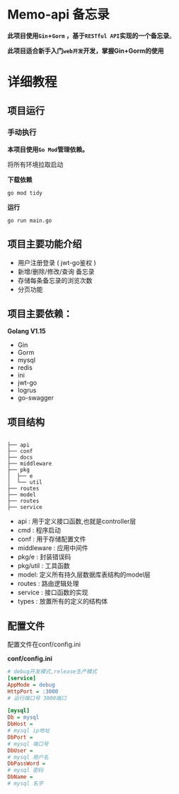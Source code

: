 # Memo-api 备忘录

**此项目使用`Gin`+`Gorm` ，基于`RESTful API`实现的一个备忘录**。

**此项目适合新手入门`web开发`开发，掌握Gin+Gorm的使用**
# 详细教程

## 项目运行
### 手动执行
**本项目使用`Go Mod`管理依赖。**

将所有环境拉取启动

**下载依赖**

```shell
go mod tidy
```

**运行**

```shell
go run main.go
```

## 项目主要功能介绍

- 用户注册登录 ( jwt-go鉴权 )
- 新增/删除/修改/查询 备忘录
- 存储每条备忘录的浏览次数
- 分页功能


## 项目主要依赖：

**Golang V1.15**

- Gin
- Gorm
- mysql
- redis
- ini
- jwt-go
- logrus
- go-swagger

## 项目结构

```shell

├── api
├── conf
├── docs
├── middleware
├── pkg
│  ├── e
│  └── util
├── routes
├── model
├── routes
├── service
```

- api : 用于定义接口函数,也就是controller层
- cmd : 程序启动
- conf : 用于存储配置文件
- middleware : 应用中间件
- pkg/e : 封装错误码
- pkg/util : 工具函数
- model: 定义所有持久层数据库表结构的model层
- routes : 路由逻辑处理
- service : 接口函数的实现
- types : 放置所有的定义的结构体

## 配置文件
配置文件在conf/config.ini

**conf/config.ini**
```ini
# debug开发模式,release生产模式
[service]
AppMode = debug
HttpPort = :3000
# 运行端口号 3000端口

[mysql]
Db = mysql
DbHost =
# mysql ip地址
DbPort = 
# mysql 端口号
DbUser = 
# mysql 用户名
DbPassWord = 
# mysql 密码
DbName = 
# mysql 名字
```